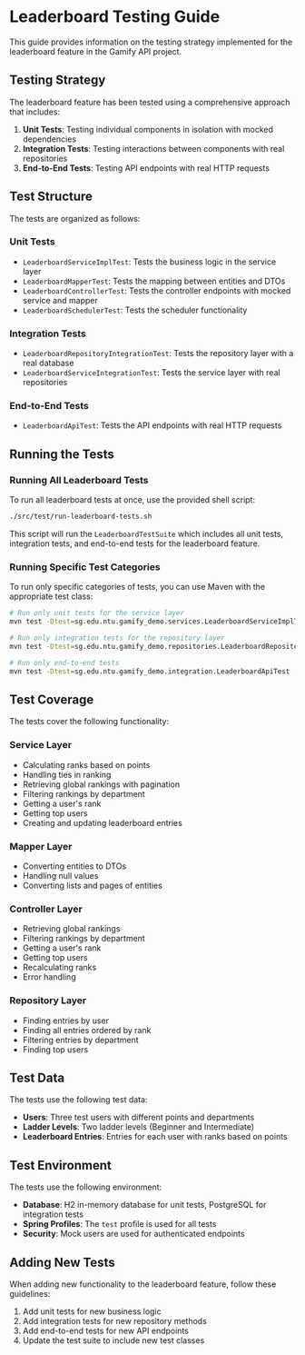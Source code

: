 # Leaderboard Testing Guide

This guide provides information on the testing strategy implemented for the leaderboard feature in the Gamify API project.

## Testing Strategy

The leaderboard feature has been tested using a comprehensive approach that includes:

1. **Unit Tests**: Testing individual components in isolation with mocked dependencies
2. **Integration Tests**: Testing interactions between components with real repositories
3. **End-to-End Tests**: Testing API endpoints with real HTTP requests

## Test Structure

The tests are organized as follows:

### Unit Tests

- `LeaderboardServiceImplTest`: Tests the business logic in the service layer
- `LeaderboardMapperTest`: Tests the mapping between entities and DTOs
- `LeaderboardControllerTest`: Tests the controller endpoints with mocked service and mapper
- `LeaderboardSchedulerTest`: Tests the scheduler functionality

### Integration Tests

- `LeaderboardRepositoryIntegrationTest`: Tests the repository layer with a real database
- `LeaderboardServiceIntegrationTest`: Tests the service layer with real repositories

### End-to-End Tests

- `LeaderboardApiTest`: Tests the API endpoints with real HTTP requests

## Running the Tests

### Running All Leaderboard Tests

To run all leaderboard tests at once, use the provided shell script:

```bash
./src/test/run-leaderboard-tests.sh
```

This script will run the `LeaderboardTestSuite` which includes all unit tests, integration tests, and end-to-end tests for the leaderboard feature.

### Running Specific Test Categories

To run only specific categories of tests, you can use Maven with the appropriate test class:

```bash
# Run only unit tests for the service layer
mvn test -Dtest=sg.edu.ntu.gamify_demo.services.LeaderboardServiceImplTest

# Run only integration tests for the repository layer
mvn test -Dtest=sg.edu.ntu.gamify_demo.repositories.LeaderboardRepositoryIntegrationTest

# Run only end-to-end tests
mvn test -Dtest=sg.edu.ntu.gamify_demo.integration.LeaderboardApiTest
```

## Test Coverage

The tests cover the following functionality:

### Service Layer

- Calculating ranks based on points
- Handling ties in ranking
- Retrieving global rankings with pagination
- Filtering rankings by department
- Getting a user's rank
- Getting top users
- Creating and updating leaderboard entries

### Mapper Layer

- Converting entities to DTOs
- Handling null values
- Converting lists and pages of entities

### Controller Layer

- Retrieving global rankings
- Filtering rankings by department
- Getting a user's rank
- Getting top users
- Recalculating ranks
- Error handling

### Repository Layer

- Finding entries by user
- Finding all entries ordered by rank
- Filtering entries by department
- Finding top users

## Test Data

The tests use the following test data:

- **Users**: Three test users with different points and departments
- **Ladder Levels**: Two ladder levels (Beginner and Intermediate)
- **Leaderboard Entries**: Entries for each user with ranks based on points

## Test Environment

The tests use the following environment:

- **Database**: H2 in-memory database for unit tests, PostgreSQL for integration tests
- **Spring Profiles**: The `test` profile is used for all tests
- **Security**: Mock users are used for authenticated endpoints

## Adding New Tests

When adding new functionality to the leaderboard feature, follow these guidelines:

1. Add unit tests for new business logic
2. Add integration tests for new repository methods
3. Add end-to-end tests for new API endpoints
4. Update the test suite to include new test classes
